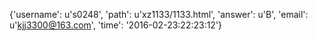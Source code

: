 {'username': u's0248', 'path': u'xz1133/1133.html', 'answer': u'B', 'email': u'kjj3300@163.com', 'time': '2016-02-23:22:23:12'}